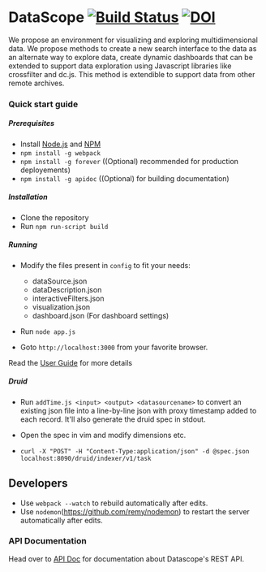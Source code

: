 # DataScope [![Build Status](https://travis-ci.org/sharmalab/Datascope.svg?branch=dev)](https://travis-ci.org/sharmalab/Datascope) [![DOI](https://zenodo.org/badge/70261830.svg)](https://zenodo.org/badge/latestdoi/70261830) #

We propose an environment for visualizing and exploring multidimensional data. We propose methods to create a new search interface to the data as an alternate way to explore data, create dynamic dashboards that can be extended to support data exploration using Javascript libraries like crossfilter and dc.js. This method is extendible to support data from other remote archives.

### Quick start guide ###

##### Prerequisites

* Install [Node.js](https://nodejs.org/en/download/) and [NPM](https://www.npmjs.com/get-npm)
* `npm install -g webpack`
* `npm install -g forever` ((Optional) recommended for production deployements)
* `npm install -g apidoc` ((Optional) for building documentation)


##### Installation

* Clone the repository
* Run ```npm run-script build```

##### Running

* Modify the files present in ```config``` to fit your needs:
    * dataSource.json 
    * dataDescription.json 
    * interactiveFilters.json
    * visualization.json
    * dashboard.json (For dashboard settings)

* Run ```node app.js```
* Goto ```http://localhost:3000``` from your favorite browser.

Read the [User Guide](https://github.com/sharmalab/Datascope/wiki)  for more details

##### Druid

* Run `addTime.js <input> <output> <datasourcename>` to convert an existing json file into a line-by-line json with proxy timestamp added to each record. It'll also generate the druid spec in stdout.

* Open the spec in vim and modify dimensions etc.

* `curl -X "POST" -H "Content-Type:application/json" -d @spec.json localhost:8090/druid/indexer/v1/task`


## Developers

* Use ```webpack --watch``` to rebuild automatically after edits.
* Use ```nodemon```(https://github.com/remy/nodemon) to restart the server automatically after edits. 

### API Documentation
Head over to [API Doc](https://sharmalab.github.io/Datascope/apidoc/) for documentation about Datascope's REST API.


